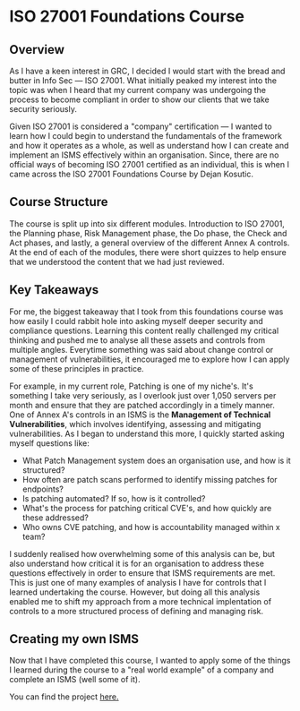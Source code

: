 # ISO 27001 Foundations Course

## Overview

As I have a keen interest in GRC, I decided I would start with the bread and butter in Info Sec — ISO 27001. What initially peaked my interest into the topic was when I heard that my current company was undergoing the process to become compliant in order to show our clients that we take security seriously.

Given ISO 27001 is considered a "company" certification — I wanted to learn how I could begin to understand the fundamentals of the framework and how it operates as a whole, as well as understand how I can create and implement an ISMS effectively within an organisation. Since, there are no official ways of becoming ISO 27001 certified as an individual, this is when I came across the ISO 27001 Foundations Course by Dejan Kosutic. 

## Course Structure

The course is split up into six different modules. Introduction to ISO 27001, the Planning phase, Risk Management phase, the Do phase, the Check and Act phases, and lastly, a general overview of the different Annex A controls. At the end of each of the modules, there were short quizzes to help ensure that we understood the content that we had just reviewed.

## Key Takeaways

For me, the biggest takeaway that I took from this foundations course was how easily I could rabbit hole into asking myself deeper security and compliance questions. Learning this content really challenged my critical thinking and pushed me to analyse all these assets and controls from multiple angles. Everytime something was said about change control or management of vulnerabilities, it encouraged me to explore how I can apply some of these principles in practice. 

For example, in my current role, Patching is one of my niche's. It's something I take very seriously, as I overlook just over 1,050 servers per month and ensure that they are patched accordingly in a timely manner. One of Annex A's controls in an ISMS is the <b>Management of Technical Vulnerabilities</b>, which involves identifying, assessing and mitigating vulnerabilities. As I began to understand this more, I quickly started asking myself questions like:

- What Patch Management system does an organisation use, and how is it structured?
- How often are patch scans performed to identify missing patches for endpoints?
- Is patching automated? If so, how is it controlled?
- What's the process for patching critical CVE's, and how quickly are these addressed?
- Who owns CVE patching, and how is accountability managed within x team?

I suddenly realised how overwhelming some of this analysis can be, but also understand how critical it is for an organisation to address these questions effectively in order to ensure that ISMS requirements are met. This is just one of many examples of analysis I have for controls that I learned undertaking the course. However, but doing all this analysis enabled me to shift my approach from a more technical implentation of controls to a more structured process of defining and managing risk. 

## Creating my own ISMS

Now that I have completed this course, I wanted to apply some of the things I learned during the course to a "real world example" of a company and complete an ISMS (well some of it).

You can find the project <a href="https://github.com/snkrmitch/PinnacleAssuranceGroupISMS">here.</a>



